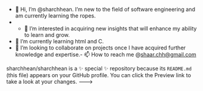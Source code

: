 - 👋 Hi, I’m @sharchhean. I’m new to the field of software engineering and am currently learning the ropes.
- - 👀 I’m interested in acquiring new insights that will enhance my ability to learn and grow.
- 🌱 I’m currently learning html and C.
- 💞️ I’m looking to collaborate on projects once I have acquired further knowledge and expertise.- 📫 How to reach me @shaar.chh@gmail.com 

sharchhean/sharchhean is a ✨ special ✨ repository because its `README.md` (this file) appears on your GitHub profile.
You can click the Preview link to take a look at your changes.
--->
